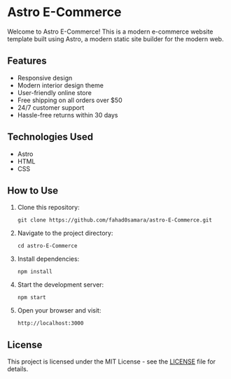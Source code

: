 
# Astro E-Commerce

Welcome to Astro E-Commerce! This is a modern e-commerce website template built using Astro, a modern static site builder for the modern web. 

## Features

- Responsive design
- Modern interior design theme
- User-friendly online store
- Free shipping on all orders over $50
- 24/7 customer support
- Hassle-free returns within 30 days

## Technologies Used

- Astro
- HTML
- CSS

## How to Use

1. Clone this repository:
   ```
   git clone https://github.com/fahad0samara/astro-E-Commerce.git
   ```

2. Navigate to the project directory:
   ```
   cd astro-E-Commerce
   ```

3. Install dependencies:
   ```
   npm install
   ```

4. Start the development server:
   ```
   npm start
   ```

5. Open your browser and visit:
   ```
   http://localhost:3000
   ```

## License

This project is licensed under the MIT License - see the [LICENSE](/LICENSE) file for details.


